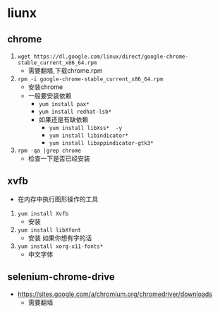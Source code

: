 # liunx

## chrome 
1. `wget https://dl.google.com/linux/direct/google-chrome-stable_current_x86_64.rpm`
    - 需要翻墙,下载chrome.rpm
2. `rpm -i google-chrome-stable_current_x86_64.rpm `
    - 安装chrome
    - 一般要安装依赖
        - `yum install pax*`
        - `yum install redhat-lsb*`
        - 如果还是有缺依赖
            - `yum install libXss*  -y`
            - `yum install libindicator*`
            - `yum install libappindicator-gtk3*`
3. `rpm -qa |grep chrome` 
    - 检查一下是否已经安装

## xvfb
- 在内存中执行图形操作的工具
1.  `yum install Xvfb`
    - 安装
2. `yum install libXfont`
    - 安装 如果你想有字的话
3. `yum install xorg-x11-fonts*`
    - 中文字体

## selenium-chrome-drive
- https://sites.google.com/a/chromium.org/chromedriver/downloads
    - 需要翻墙
    

